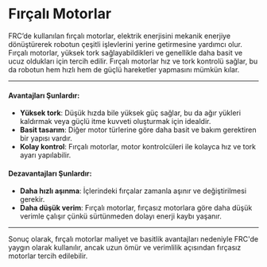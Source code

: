 # Fırçalı Motorlar

FRC’de kullanılan fırçalı motorlar, elektrik enerjisini mekanik enerjiye dönüştürerek robotun çeşitli işlevlerini yerine getirmesine yardımcı olur. Fırçalı motorlar, yüksek tork sağlayabildikleri ve genellikle daha basit ve ucuz oldukları için tercih edilir. Fırçalı motorlar hız ve tork kontrolü sağlar, bu da robotun hem hızlı hem de güçlü hareketler yapmasını mümkün kılar.

***

#### Avantajları Şunlardır:

* **Yüksek tork**: Düşük hızda bile yüksek güç sağlar, bu da ağır yükleri kaldırmak veya güçlü itme kuvveti oluşturmak için idealdir.
* **Basit tasarım**: Diğer motor türlerine göre daha basit ve bakım gerektiren bir yapısı vardır.
* **Kolay kontrol**: Fırçalı motorlar, motor kontrolcüleri ile kolayca hız ve tork ayarı yapılabilir.

#### Dezavantajları Şunlardır:

* **Daha hızlı aşınma**: İçlerindeki fırçalar zamanla aşınır ve değiştirilmesi gerekir.
* **Daha düşük verim**: Fırçalı motorlar, fırçasız motorlara göre daha düşük verimle çalışır çünkü sürtünmeden dolayı enerji kaybı yaşanır.

***

Sonuç olarak, fırçalı motorlar maliyet ve basitlik avantajları nedeniyle FRC'de yaygın olarak kullanılır, ancak uzun ömür ve verimlilik açısından fırçasız motorlar tercih edilebilir.









